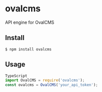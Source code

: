 # ovalcms
API engine for OvalCMS

## Install

```
$ npm install ovalcms
```

## Usage

```js
TypeScript
import OvalCMS = require('ovalcms');
const ovalcms = OvalCMS('your_api_token');

```

